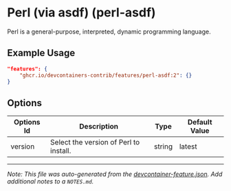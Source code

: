 

# Perl (via asdf) (perl-asdf)

Perl is a general-purpose, interpreted, dynamic programming language.

## Example Usage

```json
"features": {
    "ghcr.io/devcontainers-contrib/features/perl-asdf:2": {}
}
```

## Options

| Options Id | Description | Type | Default Value |
|-----|-----|-----|-----|
| version | Select the version of Perl to install. | string | latest |



---

_Note: This file was auto-generated from the [devcontainer-feature.json](https://github.com/devcontainers-contrib/features/blob/main/src/perl-asdf/devcontainer-feature.json).  Add additional notes to a `NOTES.md`._
